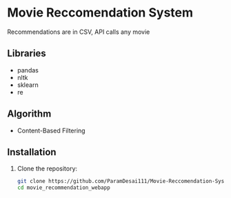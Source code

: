 # Movie Reccomendation System
 Recommendations are in CSV, API calls any movie

 ## Libraries
 - pandas
 - nltk
 - sklearn
 - re

 ## Algorithm
 - Content-Based Filtering


## Installation

1. Clone the repository:
   ```bash
   git clone https://github.com/ParamDesai111/Movie-Reccomendation-System
   cd movie_recommendation_webapp